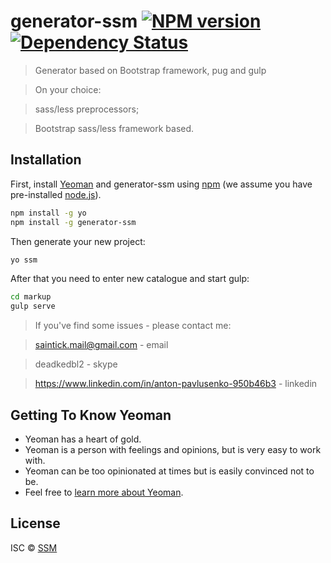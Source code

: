 # generator-ssm [![NPM version][npm-image]][npm-url] [![Dependency Status][daviddm-image]][daviddm-url]
> Generator based on Bootstrap framework, pug and gulp

> On your choice:

> sass/less preprocessors;

> Bootstrap sass/less framework based.

## Installation

First, install [Yeoman](http://yeoman.io) and generator-ssm using [npm](https://www.npmjs.com/) (we assume you have pre-installed [node.js](https://nodejs.org/)).

```bash
npm install -g yo
npm install -g generator-ssm
```

Then generate your new project:

```bash
yo ssm
```

After that you need to enter new catalogue and start gulp:

```bash
cd markup
gulp serve
```
> If you've find some issues - please contact me:

> saintick.mail@gmail.com - email

> deadkedbl2 - skype

> https://www.linkedin.com/in/anton-pavlusenko-950b46b3 - linkedin

## Getting To Know Yeoman

 * Yeoman has a heart of gold.
 * Yeoman is a person with feelings and opinions, but is very easy to work with.
 * Yeoman can be too opinionated at times but is easily convinced not to be.
 * Feel free to [learn more about Yeoman](http://yeoman.io/).

## License

ISC © [SSM]()


[npm-image]: https://badge.fury.io/js/generator-ssm.svg
[npm-url]: https://npmjs.org/package/generator-ssm
[travis-image]: https://travis-ci.org/ssmWebExpert/generator-ssm.svg?branch=master
[travis-url]: https://travis-ci.org/ssmWebExpert/generator-ssm
[daviddm-image]: https://david-dm.org/ssmWebExpert/generator-ssm.svg?theme=shields.io
[daviddm-url]: https://david-dm.org/ssmWebExpert/generator-ssm

